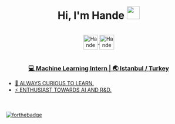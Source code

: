 
<div align="center">
 <h1> Hi, I'm Hande <img src="https://media.giphy.com/media/hvRJCLFzcasrR4ia7z/giphy.gif" width="35px"></h1>
</div>
<br>

<div align="center">
 <a href="https://www.linkedin.com/in/hande-nur-%C5%9Fen-278341110/" target="_blank">
   <img align="center" alt="Hande Nur Şen | Linkedin " width="40px" src="http://www.prepare1.com/wp-content/uploads/2014/04/linkedin-logo-high-res-1254-1024x1024.jpg"</a>

 

 <a href="https://www.kaggle.com/handee" target="_blank">
   <img align="center" alt="Hande Nur Şen | Linkedin " width="40px" src="https://cdn4.iconfinder.com/data/icons/logos-and-brands/512/189_Kaggle_logo_logos-512.png"</a>
</div>

<br>

<div align="center">
<h3>💻 Machine Learning Intern | 🌏 Istanbul / Turkey </h3>
</div>

- 🌱 ALWAYS CURIOUS TO LEARN.
- ⚡ ENTHUSIAST TOWARDS AI AND R&D.


<br>


![forthebadge](https://forthebadge.com/images/badges/built-with-love.svg)

<!--
**Hnd7/Hnd7** is a ✨ _special_ ✨ repository because its `README.md` (this file) appears on your GitHub profile.

### Hi there 👋 I am Hande Nur Şen
Here are some ideas to get you started:

- 🔭 I’m currently working on ...

- 👯 I’m looking to collaborate on ...
- 🤔 I’m looking for help with ...
- 💬 Ask me about ...
- 📫 How to reach me: ...
- 😄 Pronouns: ...
- ⚡  ENTHUSIAST TOWARDS AI. 
-->
